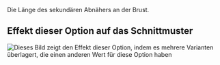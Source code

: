 Die Länge des sekundären Abnähers an der Brust.

## Effekt dieser Option auf das Schnittmuster

![Dieses Bild zeigt den Effekt dieser Option, indem es mehrere Varianten überlagert, die einen anderen Wert für diese Option haben](breanna_secondarybustdartlength_sample.svg "Effekt dieser Option auf das Schnittmuster")
